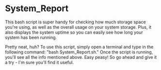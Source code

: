 # System_Report

This bash script is super handy for checking how much storage space you're using, as well as the overall usage on your system storage. Plus, it also displays the system uptime so you can easily see how long your system has been running. 

Pretty neat, huh? To use this script, simply open a terminal and type in the following command: "bash System_Report.sh." Once the script is running, you'll see all the info mentioned above. Easy peasy! So go ahead and give it a try - I'm sure you'll find it useful. 

